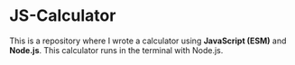 # JS-Calculator

This is a repository where I wrote a calculator using **JavaScript (ESM)** and **Node.js**. This calculator runs in the terminal with Node.js. 

